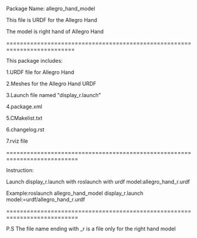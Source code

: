 Package Name: allegro_hand_model

This file is URDF for the Allegro Hand

The model is right hand of Allegro Hand

==========================================================================

This package includes:

1.URDF file for Allegro Hand

2.Meshes for the Allegro Hand URDF

3.Launch file named "display_r.launch"

4.package.xml

5.CMakelist.txt

6.changelog.rst

7.rviz file

===========================================================================


Instruction:

Launch display_r.launch with roslaunch with urdf model:allegro_hand_r.urdf

Example:roslaunch allegro_hand_model display_r.launch model:=urdf/allegro_hand_r.urdf

===========================================================================

P.S
The file name ending with _r is a file only for the right hand model
